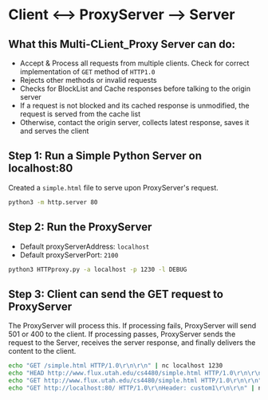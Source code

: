 # Client <--> ProxyServer --> Server

## What this Multi-CLient_Proxy Server can do:

- Accept & Process all requests from multiple clients. Check for correct implementation of `GET` method of `HTTP1.0`
- Rejects other methods or invalid requests
- Checks for BlockList and Cache responses before talking to the origin server
- If a request is not blocked and its cached response is unmodified, the request is served from the cache list
- Otherwise, contact the origin server, collects latest response, saves it and serves the client

## Step 1: Run a Simple Python Server on localhost:80

Created a `simple.html` file to serve upon ProxyServer's request.

```bash
python3 -m http.server 80
```

## Step 2: Run the ProxyServer

- Default proxyServerAddress: `localhost`
- Default proxyServerPort: `2100`

```bash
python3 HTTPproxy.py -a localhost -p 1230 -l DEBUG
```

## Step 3: Client can send the GET request to ProxyServer

The ProxyServer will process this. If processing fails, ProxyServer will send 501 or 400 to the client. If processing passes, ProxyServer sends the request to the Server, receives the server response, and finally delivers the content to the client.

```bash
echo "GET /simple.html HTTP/1.0\r\n\r\n" | nc localhost 1230
echo "HEAD http://www.flux.utah.edu/cs4480/simple.html HTTP/1.0\r\n\r\n" | nc localhost 1230
echo "GET http://www.flux.utah.edu/cs4480/simple.html HTTP/1.0\r\n\r\n" | nc localhost 1230
echo "GET http://localhost:80/ HTTP/1.0\r\nHeader: custom1\r\n\r\n" | nc localhost 1230
```
